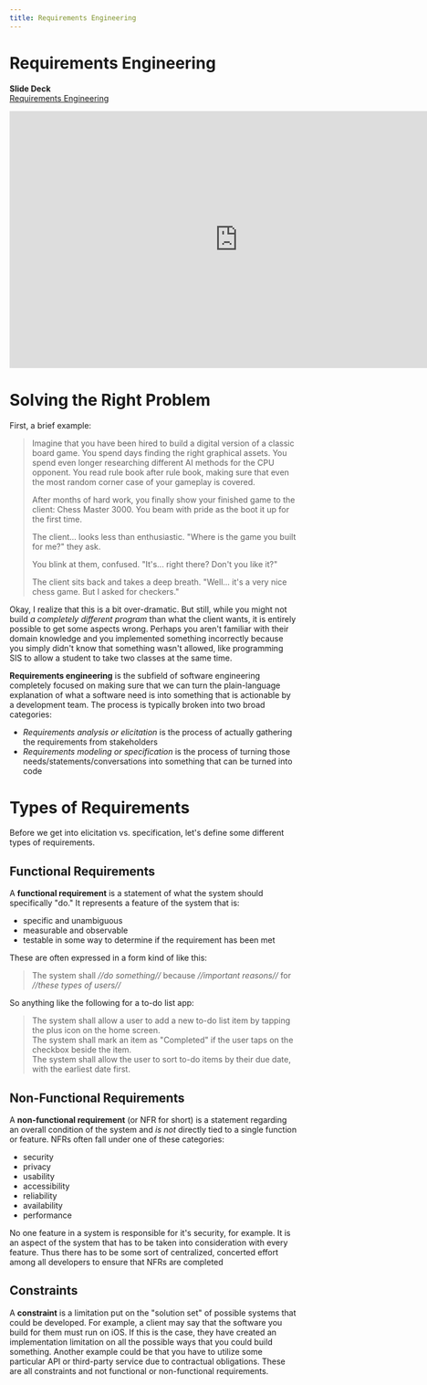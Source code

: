 ```yaml
---
title: Requirements Engineering
---
```


# Requirements Engineering

__Slide Deck__   
[Requirements Engineering](https://docs.google.com/presentation/d/1lHlHBVp0VXUlOp3s9hLqi5Qc45CaguopoqGNud8i1j4/edit?usp=sharing)

<iframe width="800" height="450" src="https://www.youtube.com/embed/nTkgjl5AR-Y" frameborder="0" allow="accelerometer; autoplay; encrypted-media; gyroscope; picture-in-picture" allowfullscreen></iframe>

# Solving the Right Problem

First, a brief example:

> Imagine that you have been hired to build a digital version of a classic board game.  You spend days finding the right graphical assets.  You spend even longer researching different AI methods for the CPU opponent.  You read rule book after rule book, making sure that even the most random corner case of your gameplay is covered.
> 
> After months of hard work, you finally show your finished game to the client: Chess Master 3000.  You beam with pride as the boot it up for the first time.
> 
> The client... looks less than enthusiastic.  "Where is the game you built for me?" they ask.  
> 
> You blink at them, confused.  "It's... right there?  Don't you like it?"
> 
> The client sits back and takes a deep breath.  "Well... it's a very nice chess game.  But I asked for checkers."

Okay, I realize that this is a bit over-dramatic.  But still, while you might not build _a completely different program_ than what the client wants, it is entirely possible to get some aspects wrong.  Perhaps you aren't familiar with their domain knowledge and you implemented something incorrectly because you simply didn't know that something wasn't allowed, like programming SIS to allow a student to take two classes at the same time.

__Requirements engineering__ is the subfield of software engineering completely focused on making sure that we can turn the plain-language explanation of what a software need is into something that is actionable by a development team.  The process is typically broken into two broad categories:

* _Requirements analysis or elicitation_ is the process of actually gathering the requirements from stakeholders
* _Requirements modeling or specification_ is the process of turning those needs/statements/conversations into something that can be turned into code

# Types of Requirements

Before we get into elicitation vs. specification, let's define some different types of requirements.

## Functional Requirements

A __functional requirement__ is a statement of what the system should specifically "do."  It represents a feature of the system that is:

* specific and unambiguous
* measurable and observable
* testable in some way to determine if the requirement has been met

These are often expressed in a form kind of like this:

> The system shall _//do something//_ because _//important reasons//_ for _//these types of users//_

So anything like the following for a to-do list app:

> The system shall allow a user to add a new to-do list item by tapping the plus icon on the home screen.    
> The system shall mark an item as "Completed" if the user taps on the checkbox beside the item.    
> The system shall allow the user to sort to-do items by their due date, with the earliest date first.   

## Non-Functional Requirements

A __non-functional requirement__ (or NFR for short) is a statement regarding an overall condition of the system and _is not_ directly tied to a single function or feature.  NFRs often fall under one of these categories:

* security
* privacy 
* usability 
* accessibility
* reliability 
* availability 
* performance

No one feature in a system is responsible for it's security, for example.  It is an aspect of the system that has to be taken into consideration with every feature.  Thus there has to be some sort of centralized, concerted effort among all developers to ensure that NFRs are completed

## Constraints

A __constraint__ is a limitation put on the "solution set" of possible systems that could be developed.  For example, a client may say that the software you build for them must run on iOS.  If this is the case, they have created an implementation limitation on all the possible ways that you could build something.  Another example could be that you have to utilize some particular API or third-party service due to contractual obligations.  These are all constraints and not functional or non-functional requirements.
